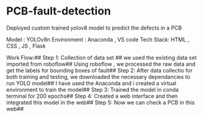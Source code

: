 # PCB-fault-detection
Deployed custom trained yolov8 model to predict the defects in a PCB

Model : YOLOv8n
Environment : Anaconda , VS code
Tech Stack: HTML , CSS , JS , Flask 

Work Flow:##
    Step 1: Collection of data set ##
          we used the existing data set imported from roboflow##
          Using roboflow , we processed the raw data and get the labels for bounding boxes of fault##
    Step 2: After data collectio for both training and testing, we downloaded the necessary dependancies to run YOLO model##
          I have used the Anaconda and i created a virtual environment to train the model##
    Step 3: Trained the model in conda terminal for 200 epochs##
    Step 4: Created a web interface and then integrated this model in the web##
    Step 5: Now we can check a PCB in this web##
          
